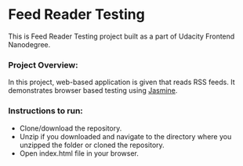 # Feed Reader Testing

This is Feed Reader Testing project built as a part of Udacity Frontend Nanodegree.

### Project Overview:
In this project, web-based application is given that reads RSS feeds. It demonstrates browser based testing using [Jasmine](http://jasmine.github.io/).

### Instructions to run: 
  - Clone/download the repository.
  - Unzip if you downloaded and navigate to the directory where you unzipped the folder or cloned the repository.
  - Open index.html file in your browser.